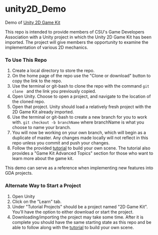 # unity2D_Demo
Demo of [Unity 2D Game Kit](https://assetstore.unity.com/packages/essentials/tutorial-projects/2d-game-kit-107098)

This repo is intended to provide members of CSU's Game Developers Association with a Unity project in which the Unity 2D Game Kit has been imported. The project will give members the opportunity to examine the implementation of various 2D mechanics.

### To Use This Repo
1. Create a local directory to store the repo.
2. On the home page of the repo use the "Clone or download" button to copy the link to the repo.
3. Use the terminal or git-bash to clone the repo with the command ```git clone ``` and the link you previously copied.
4. Open Unity. Choose to open a project, and navigate to the location of the cloned repo.
5. Open that project. Unity should load a relatively fresh project with the 2D Game Kit already imported.
6. Use the terminal or git-bash to create a new branch for you to work with. ```git checkout -b branchName``` where branchName is what you choose to name your branch.
7. You will now be working on your own branch, which will begin as a duplicate of master. Any changes made locally will not reflect in this repo unless you commit and push your changes.
8. Follow the provided [tutorial](https://unity3d.com/learn/tutorials/s/2d-game-kit) to build your own scene. The tutorial also provides a "Game Kit Advanced Topics" section for those who want to learn more about the game kit.

This demo can serve as a reference when implementing new features into GDA projects.

### Alternate Way to Start a Project
1. Open Unity
2. Click on the "Learn" tab.
3. Under "Tutorial Projects" should be a project named "2D Game Kit". You'll have the option to either download or start the project.
4. Downloading/importing the project may take some time. After it is complete you should have the same starting state as this repo and be able to follow along with the [tutorial](https://unity3d.com/learn/tutorials/s/2d-game-kit) to build your own scene.
